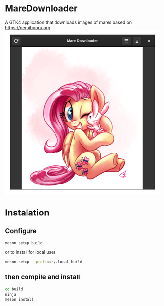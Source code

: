 # MareDownloader
A GTK4 application that downloads images of mares based on https://derpibooru.org
![screenshot](screenshot.png)

# Instalation

## Configure

```bash
meson setup build
```
or to install for local user
```bash
meson setup --prefix=~/.local build
```

## then compile and install

```bash
cd build
ninja
meson install
```
